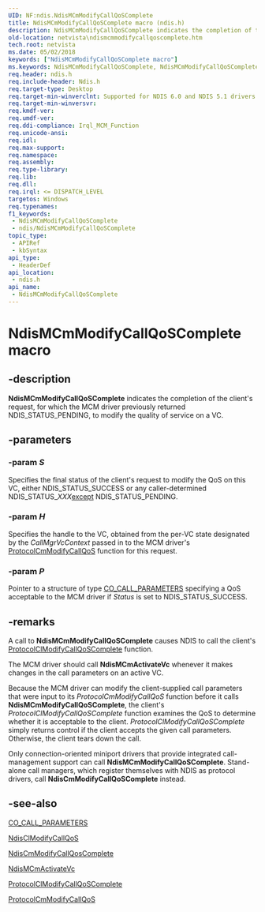 ```yaml
---
UID: NF:ndis.NdisMCmModifyCallQoSComplete
title: NdisMCmModifyCallQoSComplete macro (ndis.h)
description: NdisMCmModifyCallQoSComplete indicates the completion of the client's request, for which the MCM driver previously returned NDIS_STATUS_PENDING, to modify the quality of service on a VC.
old-location: netvista\ndismcmmodifycallqoscomplete.htm
tech.root: netvista
ms.date: 05/02/2018
keywords: ["NdisMCmModifyCallQoSComplete macro"]
ms.keywords: NdisMCmModifyCallQoSComplete, NdisMCmModifyCallQoSComplete macro [Network Drivers Starting with Windows Vista], condis_mcm_ref_4b742f65-7e96-4e8b-aa3d-64f9c90aa4be.xml, ndis/NdisMCmModifyCallQoSComplete, netvista.ndismcmmodifycallqoscomplete
req.header: ndis.h
req.include-header: Ndis.h
req.target-type: Desktop
req.target-min-winverclnt: Supported for NDIS 6.0 and NDIS 5.1 drivers (see    NdisMCmModifyCallQoSComplete   (NDIS 5.1)) in Windows Vista. Supported for NDIS 5.1 drivers (see    NdisMCmModifyCallQoSComplete   (NDIS 5.1)) in Windows XP.
req.target-min-winversvr: 
req.kmdf-ver: 
req.umdf-ver: 
req.ddi-compliance: Irql_MCM_Function
req.unicode-ansi: 
req.idl: 
req.max-support: 
req.namespace: 
req.assembly: 
req.type-library: 
req.lib: 
req.dll: 
req.irql: <= DISPATCH_LEVEL
targetos: Windows
req.typenames: 
f1_keywords:
 - NdisMCmModifyCallQoSComplete
 - ndis/NdisMCmModifyCallQoSComplete
topic_type:
 - APIRef
 - kbSyntax
api_type:
 - HeaderDef
api_location:
 - ndis.h
api_name:
 - NdisMCmModifyCallQoSComplete
---
```


# NdisMCmModifyCallQoSComplete macro


## -description

<b>NdisMCmModifyCallQoSComplete</b> indicates the completion of the client's request, for which the MCM
  driver previously returned NDIS_STATUS_PENDING, to modify the quality of service on a VC.

## -parameters

### -param _S_

Specifies the final status of the client's request to modify the QoS on this VC, either
     NDIS_STATUS_SUCCESS or any caller-determined NDIS_STATUS_<i>XXX</i><u>except</u> NDIS_STATUS_PENDING.

### -param _H_

Specifies the handle to the VC, obtained from the per-VC state designated by the 
     <i>CallMgrVcContext</i> passed in to the MCM driver's 
     <a href="/windows-hardware/drivers/ddi/ndis/nc-ndis-protocol_cm_modify_qos_call">
     ProtocolCmModifyCallQoS</a> function for this request.

### -param _P_

Pointer to a structure of type 
     <a href="/previous-versions/windows/hardware/network/ff545384(v=vs.85)">CO_CALL_PARAMETERS</a> specifying a QoS
     acceptable to the MCM driver if 
     <i>Status</i> is set to NDIS_STATUS_SUCCESS.

## -remarks

A call to 
    <b>NdisMCmModifyCallQoSComplete</b> causes NDIS to call the client's 
    <a href="/windows-hardware/drivers/ddi/ndis/nc-ndis-protocol_cl_modify_call_qos_complete">
    ProtocolClModifyCallQoSComplete</a> function.

The MCM driver should call 
    <b>NdisMCmActivateVc</b> whenever it makes changes in the call parameters on an active VC.

Because the MCM driver can modify the client-supplied call parameters that were input to its 
    <i>ProtocolCmModifyCallQoS</i> function before it calls 
    <b>NdisMCmModifyCallQoSComplete</b>, the client's 
    <i>ProtocolClModifyCallQoSComplete</i> function examines the QoS to determine whether it is acceptable to
    the client. 
    <i>ProtocolClModifyCallQoSComplete</i> simply returns control if the client accepts the given call
    parameters. Otherwise, the client tears down the call.

Only connection-oriented miniport drivers that provide integrated call-management support can call 
    <b>NdisMCmModifyCallQoSComplete</b>. Stand-alone call managers, which register themselves with NDIS as
    protocol drivers, call 
    <b>NdisCmModifyCallQoSComplete</b> instead.

## -see-also

<a href="/previous-versions/windows/hardware/network/ff545384(v=vs.85)">CO_CALL_PARAMETERS</a>



<a href="/windows-hardware/drivers/ddi/ndis/nf-ndis-ndisclmodifycallqos">NdisClModifyCallQoS</a>



<a href="/windows-hardware/drivers/ddi/ndis/nf-ndis-ndiscmmodifycallqoscomplete">NdisCmModifyCallQosComplete</a>



<a href="/windows-hardware/drivers/ddi/ndis/nf-ndis-ndismcmactivatevc">NdisMCmActivateVc</a>



<a href="/windows-hardware/drivers/ddi/ndis/nc-ndis-protocol_cl_modify_call_qos_complete">
   ProtocolClModifyCallQoSComplete</a>



<a href="/windows-hardware/drivers/ddi/ndis/nc-ndis-protocol_cm_modify_qos_call">ProtocolCmModifyCallQoS</a>
